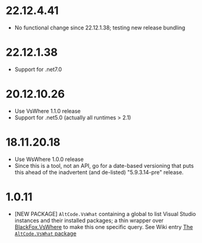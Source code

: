 # 22.12.4.41
* No functional change since 22.12.1.38; testing new release bundling 

# 22.12.1.38
* Support for .net7.0 

# 20.12.10.26
* Use VsWhere 1.1.0 release
* Support for .net5.0 (actually all runtimes > 2.1)

# 18.11.20.18
* Use WsWhere 1.0.0 release
* Since this is a tool, not an API, go for a date-based versioning that puts this ahead of the inadvertent (and de-listed) "5.9.3.14-pre" release.

# 1.0.11
* [NEW PACKAGE] `AltCode.VsWhat` containing a global to list Visual Studio instances and their installed packages; a thin wrapper over [BlackFox.VsWhere](https://github.com/vbfox/FoxSharp/blob/master/src/BlackFox.VsWhere/Readme.md) to make this one specific query. See Wiki entry [The `AltCode.VsWhat` package](https://github.com/SteveGilham/altcode.Fake/wiki/The-AltCode.VsWhat-package)